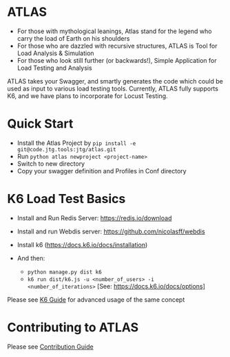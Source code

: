 ATLAS
=======

- For those with mythological leanings, Atlas stand for the legend who carry the load of Earth on his shoulders
- For those who are dazzled with recursive structures, ATLAS is Tool for Load Analysis & Simulation
- For those who look still further (or backwards!), Simple Application for Load Testing and Analysis

ATLAS takes your Swagger, and smartly generates the code which could be used as input to various load testing tools.
Currently, ATLAS fully supports K6, and we have plans to incorporate for Locust Testing.


Quick Start
=====
- Install the Atlas Project by `pip install -e git@code.jtg.tools:jtg/atlas.git`
- Run `python atlas newproject <project-name>`
- Switch to new directory
- Copy your swagger definition and Profiles in Conf directory


K6 Load Test Basics
=======

- Install and Run Redis Server: https://redis.io/download
- Install and run Webdis server: https://github.com/nicolasff/webdis

- Install k6 (https://docs.k6.io/docs/installation)

- And then:
    - `python manage.py dist k6`
    - `k6 run dist/k6.js -u <number_of_users> -i <number_of_iterations>` [See: https://docs.k6.io/docs/options]

Please see [K6 Guide](docs/k6.md) for advanced usage of the same concept


Contributing to ATLAS
=========

Please see [Contribution Guide](docs/Contributing.md)
